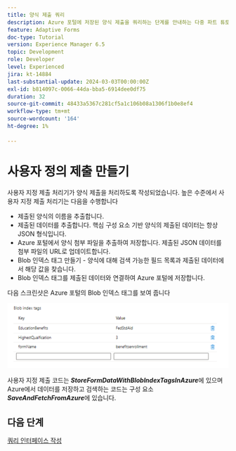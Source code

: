 ```yaml
---
title: 양식 제출 쿼리
description: Azure 포털에 저장된 양식 제출을 쿼리하는 단계를 안내하는 다중 파트 튜토리얼입니다.
feature: Adaptive Forms
doc-type: Tutorial
version: Experience Manager 6.5
topic: Development
role: Developer
level: Experienced
jira: kt-14884
last-substantial-update: 2024-03-03T00:00:00Z
exl-id: b814097c-0066-44da-bba5-6914dee0df75
duration: 32
source-git-commit: 48433a5367c281cf5a1c106b08a1306f1b0e8ef4
workflow-type: tm+mt
source-wordcount: '164'
ht-degree: 1%

---
```


# 사용자 정의 제출 만들기

사용자 지정 제출 처리기가 양식 제출을 처리하도록 작성되었습니다. 높은 수준에서 사용자 지정 제출 처리기는 다음을 수행합니다

* 제출된 양식의 이름을 추출합니다.
* 제출된 데이터를 추출합니다. 핵심 구성 요소 기반 양식의 제출된 데이터는 항상 JSON 형식입니다.
* Azure 포털에서 양식 첨부 파일을 추출하여 저장합니다. 제출된 JSON 데이터를 첨부 파일의 URL로 업데이트합니다.
* Blob 인덱스 태그 만들기 - 양식에 대해 검색 가능한 필드 목록과 제출된 데이터에서 해당 값을 찾습니다.
* Blob 인덱스 태그를 제출된 데이터와 연결하여 Azure 포털에 저장합니다.

다음 스크린샷은 Azure 포털의 Blob 인덱스 태그를 보여 줍니다

![blob-index-tags](assets/blob-index-tags.png)

사용자 지정 제출 코드는 **_StoreFormDataWithBlobIndexTagsInAzure_**&#x200B;에 있으며 Azure에서 데이터를 저장하고 검색하는 코드는 구성 요소 **_SaveAndFetchFromAzure_**&#x200B;에 있습니다.

## 다음 단계

[쿼리 인터페이스 작성](./part3.md)
